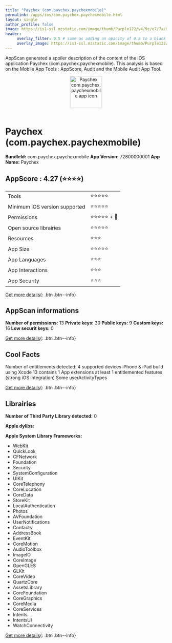 ```yaml
---
title: "Paychex (com.paychex.paychexmobile)"
permalink: /apps/ios/com.paychex.paychexmobile.html
layout: single
author_profile: false
image: https://is1-ssl.mzstatic.com/image/thumb/Purple122/v4/9c/e7/7a/9ce77a4a-adf6-e867-8283-f2362d64556f/AppIcon-1x_U007emarketing-0-10-0-0-0-85-220.png/512x512bb.jpg
header: 
     overlay_filter: 0.5 # same as adding an opacity of 0.5 to a black background
     overlay_image: https://is1-ssl.mzstatic.com/image/thumb/Purple122/v4/9c/e7/7a/9ce77a4a-adf6-e867-8283-f2362d64556f/AppIcon-1x_U007emarketing-0-10-0-0-0-85-220.png/512x512bb.jpg
---
```

AppScan generated a spoiler description of the content of the iOS application Paychex (com.paychex.paychexmobile). This analysis is based on the Mobile App Tools : AppScore, Audit and the Mobile Audit App Tool.

  
  
<div style="text-align: center;"><img src="https://is1-ssl.mzstatic.com/image/thumb/Purple122/v4/9c/e7/7a/9ce77a4a-adf6-e867-8283-f2362d64556f/AppIcon-1x_U007emarketing-0-10-0-0-0-85-220.png/512x512bb.jpg" width="100" height="100" alt="Paychex com.paychex.paychexmobile app icon"></div></br>
  
# Paychex (com.paychex.paychexmobile)

**BundleId:** com.paychex.paychexmobile
**App Version:** 72800000001
**App Name:** Paychex


## AppScore : 4.27 (⭐️⭐️⭐️⭐️) 

<table>
<tr><td> Tools </td><td> ⭐️⭐️⭐️⭐️⭐️ </td></tr>
<tr><td> Minimum iOS version supported </td><td> ⭐️⭐️⭐️⭐️⭐️ </td></tr>
<tr><td> Permissions </td><td> ⭐️⭐️⭐️⭐️⭐️ + 🌟 </td></tr>
<tr><td> Open source librairies </td><td> ⭐️⭐️⭐️⭐️⭐️ </td></tr>
<tr><td> Resources </td><td> ⭐️⭐️⭐️ </td></tr>
<tr><td> App Size </td><td> ⭐️⭐️⭐️⭐️⭐️ </td></tr>
<tr><td> App Languages </td><td> ⭐️⭐️⭐️ </td></tr>
<tr><td> App Interactions </td><td> ⭐️⭐️⭐️ </td></tr>
<tr><td> App Security </td><td> ⭐️⭐️⭐️ </td></tr>
</table>

[Get more details](/pricing.html){: .btn .btn--info}  
  
## AppScan informations 

**Number of permissions:** 13
**Private keys:** 30
**Public keys:** 9
**Custom keys:** 16
**Low securit keys:** 0
  
[Get more details](/pricing.html){: .btn .btn--info}

## Cool Facts

Number of entitlements detected: 4
supported devices iPhone & iPad
build using Xcode 13
contains 1 App extensions
at least 1 entitlemented features (strong iOS integration)
Some userActivityTypes
  
[Get more details](/pricing.html){: .btn .btn--info}

## Librairies 
**Number of Third Party Library detected:** 0

**Apple dylibs:**


**Apple System Library Frameworks:**
- WebKit
- QuickLook
- CFNetwork
- Foundation
- Security
- SystemConfiguration
- UIKit
- CoreTelephony
- CoreLocation
- CoreData
- StoreKit
- LocalAuthentication
- Photos
- AVFoundation
- UserNotifications
- Contacts
- AddressBook
- EventKit
- CoreMotion
- AudioToolbox
- ImageIO
- CoreImage
- OpenGLES
- GLKit
- CoreVideo
- QuartzCore
- AssetsLibrary
- CoreFoundation
- CoreGraphics
- CoreMedia
- CoreServices
- Intents
- IntentsUI
- WatchConnectivity


  
[Get more details](/pricing.html){: .btn .btn--info}

